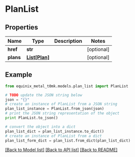 # PlanList


## Properties
Name | Type | Description | Notes
------------ | ------------- | ------------- | -------------
**href** | **str** |  | [optional] 
**plans** | [**List[Plan]**](Plan.md) |  | [optional] 

## Example

```python
from equinix_metal_t0mk.models.plan_list import PlanList

# TODO update the JSON string below
json = "{}"
# create an instance of PlanList from a JSON string
plan_list_instance = PlanList.from_json(json)
# print the JSON string representation of the object
print PlanList.to_json()

# convert the object into a dict
plan_list_dict = plan_list_instance.to_dict()
# create an instance of PlanList from a dict
plan_list_form_dict = plan_list.from_dict(plan_list_dict)
```
[[Back to Model list]](../README.md#documentation-for-models) [[Back to API list]](../README.md#documentation-for-api-endpoints) [[Back to README]](../README.md)


